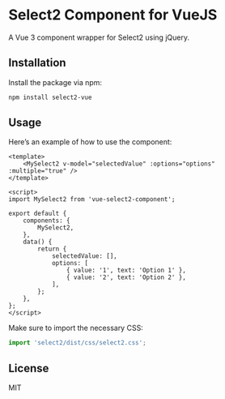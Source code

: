 # Select2 Component for VueJS

A Vue 3 component wrapper for Select2 using jQuery.

## Installation

Install the package via npm:

```bash
npm install select2-vue
```

## Usage

Here’s an example of how to use the component:

```vue
<template>
    <MySelect2 v-model="selectedValue" :options="options" :multiple="true" />
</template>

<script>
import MySelect2 from 'vue-select2-component';

export default {
    components: {
        MySelect2,
    },
    data() {
        return {
            selectedValue: [],
            options: [
                { value: '1', text: 'Option 1' },
                { value: '2', text: 'Option 2' },
            ],
        };
    },
};
</script>
```

Make sure to import the necessary CSS:

```js
import 'select2/dist/css/select2.css';
```

## License

MIT
